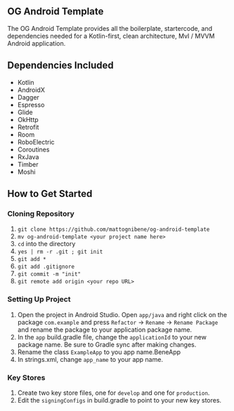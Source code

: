 ## OG Android Template

The OG Android Template provides all the boilerplate, startercode, and dependencies needed for a Kotlin-first, clean architecture, MvI / MVVM Android application.

## Dependencies Included

 - Kotlin
 - AndroidX
 - Dagger
 - Espresso
 - Glide
 - OkHttp
 - Retrofit
 - Room
 - RoboElectric
 - Coroutines
 - RxJava
 - Timber
 - Moshi

## How to Get Started

### Cloning Repository

 1. `git clone https://github.com/mattognibene/og-android-template`
 2. `mv og-android-template <your project name here>`
 3. `cd` into the directory
 4. `yes | rm -r .git ; git init`
 5. `git add *`
 6. `git add .gitignore`
 7. `git commit -m "init"`
 8. `git remote add origin <your repo URL>`

### Setting Up Project
 1. Open the project in Android Studio. Open `app/java` and right click on the package `com.example` and press `Refactor` -> `Rename` -> `Rename Package` and rename the package to your application package name.
 2. In the `app` build.gradle file, change the `applicationId` to your new package name. Be sure to Gradle sync after making changes.
 3. Rename the class `ExampleApp` to you app name.BeneApp
 4. In strings.xml, change `app_name` to your app name.
 
### Key Stores
 1. Create two key store files, one for `develop` and one for `production`.
 2. Edit the `signingConfigs` in build.gradle to point to your new key stores.
